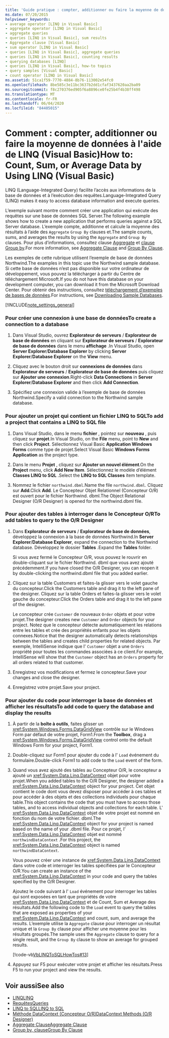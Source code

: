 ```yaml
---
title: 'Guide pratique : compter, additionner ou faire la moyenne de données à l’aide de LINQ'
ms.date: 07/20/2015
helpviewer_keywords:
- average operator [LINQ in Visual Basic]
- aggregate operator [LINQ in Visual Basic]
- aggregate queries
- queries [LINQ in Visual Basic], sum results
- Aggregate clause [Visual Basic]
- sum operator [LINQ in Visual Basic]
- queries [LINQ in Visual Basic], aggregate queries
- queries [LINQ in Visual Basic], counting results
- querying databases [LINQ]
- queries [LINQ in Visual Basic], how-to topics
- query samples [Visual Basic]
- count operator [LINQ in Visual Basic]
ms.assetid: 51ca1f59-7770-4884-8b76-113002e54fc0
ms.openlocfilehash: 8be585c3e11bc3637b2dd1cfaf3437620aa2ba09
ms.sourcegitcommit: f8c270376ed905f6a8896ce0fe25b4f4b38ff498
ms.translationtype: MT
ms.contentlocale: fr-FR
ms.lasthandoff: 06/04/2020
ms.locfileid: "84405015"
---
```

# <a name="how-to-count-sum-or-average-data-by-using-linq-visual-basic"></a><span data-ttu-id="4bdb7-102">Comment : compter, additionner ou faire la moyenne de données à l'aide de LINQ (Visual Basic)</span><span class="sxs-lookup"><span data-stu-id="4bdb7-102">How to: Count, Sum, or Average Data by Using LINQ (Visual Basic)</span></span>
<span data-ttu-id="4bdb7-103">LINQ (Language-Integrated Query) facilite l’accès aux informations de la base de données et à l’exécution des requêtes.</span><span class="sxs-lookup"><span data-stu-id="4bdb7-103">Language-Integrated Query (LINQ) makes it easy to access database information and execute queries.</span></span>  
  
 <span data-ttu-id="4bdb7-104">L’exemple suivant montre comment créer une application qui exécute des requêtes sur une base de données SQL Server.</span><span class="sxs-lookup"><span data-stu-id="4bdb7-104">The following example shows how to create a new application that performs queries against a SQL Server database.</span></span> <span data-ttu-id="4bdb7-105">L’exemple compte, additionne et calcule la moyenne des résultats à l’aide des `Aggregate` `Group By` clauses et.</span><span class="sxs-lookup"><span data-stu-id="4bdb7-105">The sample counts, sums, and averages the results by using the `Aggregate` and `Group By` clauses.</span></span> <span data-ttu-id="4bdb7-106">Pour plus d’informations, consultez clause [Aggregate](../../../language-reference/queries/aggregate-clause.md) et [clause Group by](../../../language-reference/queries/group-by-clause.md).</span><span class="sxs-lookup"><span data-stu-id="4bdb7-106">For more information, see [Aggregate Clause](../../../language-reference/queries/aggregate-clause.md) and [Group By Clause](../../../language-reference/queries/group-by-clause.md).</span></span>  
  
 <span data-ttu-id="4bdb7-107">Les exemples de cette rubrique utilisent l’exemple de base de données Northwind.</span><span class="sxs-lookup"><span data-stu-id="4bdb7-107">The examples in this topic use the Northwind sample database.</span></span> <span data-ttu-id="4bdb7-108">Si cette base de données n’est pas disponible sur votre ordinateur de développement, vous pouvez la télécharger à partir du Centre de téléchargement Microsoft.</span><span class="sxs-lookup"><span data-stu-id="4bdb7-108">If you do not have this database on your development computer, you can download it from the Microsoft Download Center.</span></span> <span data-ttu-id="4bdb7-109">Pour obtenir des instructions, consultez [téléchargement d’exemples de bases de données](../../../../framework/data/adonet/sql/linq/downloading-sample-databases.md).</span><span class="sxs-lookup"><span data-stu-id="4bdb7-109">For instructions, see [Downloading Sample Databases](../../../../framework/data/adonet/sql/linq/downloading-sample-databases.md).</span></span>  
  
[!INCLUDE[note_settings_general](~/includes/note-settings-general-md.md)]  
  
### <a name="to-create-a-connection-to-a-database"></a><span data-ttu-id="4bdb7-110">Pour créer une connexion à une base de données</span><span class="sxs-lookup"><span data-stu-id="4bdb7-110">To create a connection to a database</span></span>  
  
1. <span data-ttu-id="4bdb7-111">Dans Visual Studio, ouvrez **Explorateur de serveurs** / **Explorateur de base de données** en cliquant sur **Explorateur de serveurs** / **Explorateur de base de données** dans le menu **affichage** .</span><span class="sxs-lookup"><span data-stu-id="4bdb7-111">In Visual Studio, open **Server Explorer**/**Database Explorer** by clicking **Server Explorer**/**Database Explorer** on the **View** menu.</span></span>  
  
2. <span data-ttu-id="4bdb7-112">Cliquez avec le bouton droit sur **connexions de données** dans **Explorateur de serveurs** / **Explorateur de base de données** puis cliquez sur **Ajouter une connexion**.</span><span class="sxs-lookup"><span data-stu-id="4bdb7-112">Right-click **Data Connections** in **Server Explorer**/**Database Explorer** and then click **Add Connection**.</span></span>  
  
3. <span data-ttu-id="4bdb7-113">Spécifiez une connexion valide à l’exemple de base de données Northwind.</span><span class="sxs-lookup"><span data-stu-id="4bdb7-113">Specify a valid connection to the Northwind sample database.</span></span>  
  
### <a name="to-add-a-project-that-contains-a-linq-to-sql-file"></a><span data-ttu-id="4bdb7-114">Pour ajouter un projet qui contient un fichier LINQ to SQL</span><span class="sxs-lookup"><span data-stu-id="4bdb7-114">To add a project that contains a LINQ to SQL file</span></span>  
  
1. <span data-ttu-id="4bdb7-115">Dans Visual Studio, dans le menu **fichier** , pointez sur **nouveau** , puis cliquez sur **projet**.</span><span class="sxs-lookup"><span data-stu-id="4bdb7-115">In Visual Studio, on the **File** menu, point to **New** and then click **Project**.</span></span> <span data-ttu-id="4bdb7-116">Sélectionnez Visual Basic **Application Windows Forms** comme type de projet.</span><span class="sxs-lookup"><span data-stu-id="4bdb7-116">Select Visual Basic **Windows Forms Application** as the project type.</span></span>  
  
2. <span data-ttu-id="4bdb7-117">Dans le menu **Projet** , cliquez sur **Ajouter un nouvel élément**.</span><span class="sxs-lookup"><span data-stu-id="4bdb7-117">On the **Project** menu, click **Add New Item**.</span></span> <span data-ttu-id="4bdb7-118">Sélectionnez le modèle d’élément **Classes LINQ to SQL** .</span><span class="sxs-lookup"><span data-stu-id="4bdb7-118">Select the **LINQ to SQL Classes** item template.</span></span>  
  
3. <span data-ttu-id="4bdb7-119">Nommez le fichier `northwind.dbml`.</span><span class="sxs-lookup"><span data-stu-id="4bdb7-119">Name the file `northwind.dbml`.</span></span> <span data-ttu-id="4bdb7-120">Cliquez sur **Add**.</span><span class="sxs-lookup"><span data-stu-id="4bdb7-120">Click **Add**.</span></span> <span data-ttu-id="4bdb7-121">Le Concepteur Objet Relationnel (Concepteur O/R) est ouvert pour le fichier Northwind. dbml.</span><span class="sxs-lookup"><span data-stu-id="4bdb7-121">The Object Relational Designer (O/R Designer) is opened for the northwind.dbml file.</span></span>  
  
### <a name="to-add-tables-to-query-to-the-or-designer"></a><span data-ttu-id="4bdb7-122">Pour ajouter des tables à interroger dans le Concepteur O/R</span><span class="sxs-lookup"><span data-stu-id="4bdb7-122">To add tables to query to the O/R Designer</span></span>  
  
1. <span data-ttu-id="4bdb7-123">Dans **Explorateur de serveurs** / **Explorateur de base de données**, développez la connexion à la base de données Northwind.</span><span class="sxs-lookup"><span data-stu-id="4bdb7-123">In **Server Explorer**/**Database Explorer**, expand the connection to the Northwind database.</span></span> <span data-ttu-id="4bdb7-124">Développez le dossier **Tables** .</span><span class="sxs-lookup"><span data-stu-id="4bdb7-124">Expand the **Tables** folder.</span></span>  
  
     <span data-ttu-id="4bdb7-125">Si vous avez fermé le Concepteur O/R, vous pouvez le rouvrir en double-cliquant sur le fichier Northwind. dbml que vous avez ajouté précédemment.</span><span class="sxs-lookup"><span data-stu-id="4bdb7-125">If you have closed the O/R Designer, you can reopen it by double-clicking the northwind.dbml file that you added earlier.</span></span>  
  
2. <span data-ttu-id="4bdb7-126">Cliquez sur la table Customers et faites-la glisser vers le volet gauche du concepteur.</span><span class="sxs-lookup"><span data-stu-id="4bdb7-126">Click the Customers table and drag it to the left pane of the designer.</span></span> <span data-ttu-id="4bdb7-127">Cliquez sur la table Orders et faites-la glisser vers le volet gauche du concepteur.</span><span class="sxs-lookup"><span data-stu-id="4bdb7-127">Click the Orders table and drag it to the left pane of the designer.</span></span>  
  
     <span data-ttu-id="4bdb7-128">Le concepteur crée `Customer` de nouveaux `Order` objets et pour votre projet.</span><span class="sxs-lookup"><span data-stu-id="4bdb7-128">The designer creates new `Customer` and `Order` objects for your project.</span></span> <span data-ttu-id="4bdb7-129">Notez que le concepteur détecte automatiquement les relations entre les tables et crée des propriétés enfants pour les objets connexes.</span><span class="sxs-lookup"><span data-stu-id="4bdb7-129">Notice that the designer automatically detects relationships between the tables and creates child properties for related objects.</span></span> <span data-ttu-id="4bdb7-130">Par exemple, IntelliSense indique que l' `Customer` objet a une `Orders` propriété pour toutes les commandes associées à ce client.</span><span class="sxs-lookup"><span data-stu-id="4bdb7-130">For example, IntelliSense will show that the `Customer` object has an `Orders` property for all orders related to that customer.</span></span>  
  
3. <span data-ttu-id="4bdb7-131">Enregistrez vos modifications et fermez le concepteur.</span><span class="sxs-lookup"><span data-stu-id="4bdb7-131">Save your changes and close the designer.</span></span>  
  
4. <span data-ttu-id="4bdb7-132">Enregistrez votre projet.</span><span class="sxs-lookup"><span data-stu-id="4bdb7-132">Save your project.</span></span>  
  
### <a name="to-add-code-to-query-the-database-and-display-the-results"></a><span data-ttu-id="4bdb7-133">Pour ajouter du code pour interroger la base de données et afficher les résultats</span><span class="sxs-lookup"><span data-stu-id="4bdb7-133">To add code to query the database and display the results</span></span>  
  
1. <span data-ttu-id="4bdb7-134">À partir de la **boîte à outils**, faites glisser un <xref:System.Windows.Forms.DataGridView> contrôle sur le Windows Form par défaut de votre projet, Form1.</span><span class="sxs-lookup"><span data-stu-id="4bdb7-134">From the **Toolbox**, drag a <xref:System.Windows.Forms.DataGridView> control onto the default Windows Form for your project, Form1.</span></span>  
  
2. <span data-ttu-id="4bdb7-135">Double-cliquez sur Form1 pour ajouter du code à l' `Load` événement du formulaire.</span><span class="sxs-lookup"><span data-stu-id="4bdb7-135">Double-click Form1 to add code to the `Load` event of the form.</span></span>  
  
3. <span data-ttu-id="4bdb7-136">Quand vous avez ajouté des tables au Concepteur O/R, le concepteur a ajouté un <xref:System.Data.Linq.DataContext> objet pour votre projet.</span><span class="sxs-lookup"><span data-stu-id="4bdb7-136">When you added tables to the O/R Designer, the designer added a <xref:System.Data.Linq.DataContext> object for your project.</span></span> <span data-ttu-id="4bdb7-137">Cet objet contient le code dont vous devez disposer pour accéder à ces tables et pour accéder à des objets et des collections individuels pour chaque table.</span><span class="sxs-lookup"><span data-stu-id="4bdb7-137">This object contains the code that you must have to access those tables, and to access individual objects and collections for each table.</span></span> <span data-ttu-id="4bdb7-138">L' <xref:System.Data.Linq.DataContext> objet de votre projet est nommé en fonction du nom de votre fichier. dbml.</span><span class="sxs-lookup"><span data-stu-id="4bdb7-138">The <xref:System.Data.Linq.DataContext> object for your project is named based on the name of your .dbml file.</span></span> <span data-ttu-id="4bdb7-139">Pour ce projet, l' <xref:System.Data.Linq.DataContext> objet est nommé `northwindDataContext` .</span><span class="sxs-lookup"><span data-stu-id="4bdb7-139">For this project, the <xref:System.Data.Linq.DataContext> object is named `northwindDataContext`.</span></span>  
  
     <span data-ttu-id="4bdb7-140">Vous pouvez créer une instance de <xref:System.Data.Linq.DataContext> dans votre code et interroger les tables spécifiées par le Concepteur O/R.</span><span class="sxs-lookup"><span data-stu-id="4bdb7-140">You can create an instance of the <xref:System.Data.Linq.DataContext> in your code and query the tables specified by the O/R Designer.</span></span>  
  
     <span data-ttu-id="4bdb7-141">Ajoutez le code suivant à l' `Load` événement pour interroger les tables qui sont exposées en tant que propriétés de votre <xref:System.Data.Linq.DataContext> et de Count, Sum et Average des résultats.</span><span class="sxs-lookup"><span data-stu-id="4bdb7-141">Add the following code to the `Load` event to query the tables that are exposed as properties of your <xref:System.Data.Linq.DataContext> and count, sum, and average the results.</span></span> <span data-ttu-id="4bdb7-142">L’exemple utilise la `Aggregate` clause pour interroger un résultat unique et la `Group By` clause pour afficher une moyenne pour les résultats groupés.</span><span class="sxs-lookup"><span data-stu-id="4bdb7-142">The sample uses the `Aggregate` clause to query for a single result, and the `Group By` clause to show an average for grouped results.</span></span>  
  
     [!code-vb[VbLINQToSQLHowTos#13](~/samples/snippets/visualbasic/VS_Snippets_VBCSharp/VbLINQtoSQLHowTos/VB/Form6.vb#13)]  
  
4. <span data-ttu-id="4bdb7-143">Appuyez sur F5 pour exécuter votre projet et afficher les résultats.</span><span class="sxs-lookup"><span data-stu-id="4bdb7-143">Press F5 to run your project and view the results.</span></span>  
  
## <a name="see-also"></a><span data-ttu-id="4bdb7-144">Voir aussi</span><span class="sxs-lookup"><span data-stu-id="4bdb7-144">See also</span></span>

- [<span data-ttu-id="4bdb7-145">LINQ</span><span class="sxs-lookup"><span data-stu-id="4bdb7-145">LINQ</span></span>](index.md)
- [<span data-ttu-id="4bdb7-146">Requêtes</span><span class="sxs-lookup"><span data-stu-id="4bdb7-146">Queries</span></span>](../../../language-reference/queries/index.md)
- [<span data-ttu-id="4bdb7-147">LINQ to SQL</span><span class="sxs-lookup"><span data-stu-id="4bdb7-147">LINQ to SQL</span></span>](../../../../framework/data/adonet/sql/linq/index.md)
- [<span data-ttu-id="4bdb7-148">Méthode DataContext (Concepteur O/R)</span><span class="sxs-lookup"><span data-stu-id="4bdb7-148">DataContext Methods (O/R Designer)</span></span>](/visualstudio/data-tools/datacontext-methods-o-r-designer)
- [<span data-ttu-id="4bdb7-149">Aggregate Clause</span><span class="sxs-lookup"><span data-stu-id="4bdb7-149">Aggregate Clause</span></span>](../../../language-reference/queries/aggregate-clause.md)
- [<span data-ttu-id="4bdb7-150">Group by, clause</span><span class="sxs-lookup"><span data-stu-id="4bdb7-150">Group By Clause</span></span>](../../../language-reference/queries/group-by-clause.md)
